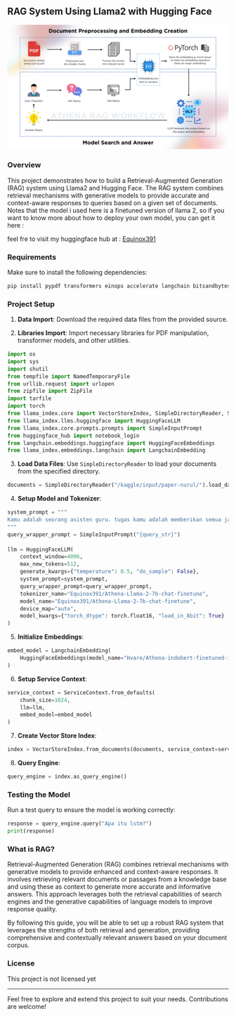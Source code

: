 ## RAG System Using Llama2 with Hugging Face
![Athena RAG Workflow](images/Diagram-RAG.png)
### Overview

This project demonstrates how to build a Retrieval-Augmented Generation (RAG) system using Llama2 and Hugging Face. The RAG system combines retrieval mechanisms with generative models to provide accurate and context-aware responses to queries based on a given set of documents. Notes that the model i used here is a finetuned version of llama 2, so if you want to know more about how to deploy your own model, you can get it here :

feel fre to visit my huggingface hub at : [Equinox391](https://huggingface.co/Equinox391)

### Requirements

Make sure to install the following dependencies:

```sh
pip install pypdf transformers einops accelerate langchain bitsandbytes sentence-transformers llama_index llama-index-llms-huggingface langchain-community llama-index-embeddings-langchain
```

### Project Setup

1. **Data Import**: Download the required data files from the provided source.

2. **Libraries Import**: Import necessary libraries for PDF manipulation, transformer models, and other utilities.

```python
import os
import sys
import shutil
from tempfile import NamedTemporaryFile
from urllib.request import urlopen
from zipfile import ZipFile
import tarfile
import torch
from llama_index.core import VectorStoreIndex, SimpleDirectoryReader, ServiceContext
from llama_index.llms.huggingface import HuggingFaceLLM
from llama_index.core.prompts.prompts import SimpleInputPrompt
from huggingface_hub import notebook_login
from langchain.embeddings.huggingface import HuggingFaceEmbeddings
from llama_index.embeddings.langchain import LangchainEmbedding
```

3. **Load Data Files**: Use `SimpleDirectoryReader` to load your documents from the specified directory.

```python
documents = SimpleDirectoryReader("/kaggle/input/paper-nurul/").load_data()
```

4. **Setup Model and Tokenizer**:

```python
system_prompt = """
Kamu adalah seorang asisten guru. tugas kamu adalah memberikan semua jawaban dari pertanyaan yang ditanyakan, dan permintaan yang diminta oleh guru seakurat mungkin berdasarkan instruksi dan konteks yang diberikan. Jika kamu tidak tahu jawabannya, bilang kamu tidak mengetahui hal tersebut karena keterbatasan pengetahuan.
"""
query_wrapper_prompt = SimpleInputPrompt("{query_str}")

llm = HuggingFaceLLM(
    context_window=4096,
    max_new_tokens=512,
    generate_kwargs={"temperature": 0.5, "do_sample": False},
    system_prompt=system_prompt,
    query_wrapper_prompt=query_wrapper_prompt,
    tokenizer_name="Equinox391/Athena-Llama-2-7b-chat-finetune",
    model_name="Equinox391/Athena-Llama-2-7b-chat-finetune",
    device_map="auto",
    model_kwargs={"torch_dtype": torch.float16, "load_in_8bit": True}
)
```

5. **Initialize Embeddings**:

```python
embed_model = LangchainEmbedding(
    HuggingFaceEmbeddings(model_name="Hvare/Athena-indobert-finetuned-indonli-SentenceTransformer")
)
```

6. **Setup Service Context**:

```python
service_context = ServiceContext.from_defaults(
    chunk_size=1024,
    llm=llm,
    embed_model=embed_model
)
```

7. **Create Vector Store Index**:

```python
index = VectorStoreIndex.from_documents(documents, service_context=service_context)
```

8. **Query Engine**:

```python
query_engine = index.as_query_engine()
```

### Testing the Model

Run a test query to ensure the model is working correctly:

```python
response = query_engine.query("Apa itu lstm?")
print(response)
```

### What is RAG?

Retrieval-Augmented Generation (RAG) combines retrieval mechanisms with generative models to provide enhanced and context-aware responses. It involves retrieving relevant documents or passages from a knowledge base and using these as context to generate more accurate and informative answers. This approach leverages both the retrieval capabilities of search engines and the generative capabilities of language models to improve response quality.

By following this guide, you will be able to set up a robust RAG system that leverages the strengths of both retrieval and generation, providing comprehensive and contextually relevant answers based on your document corpus.

### License

This project is not licensed yet

---

Feel free to explore and extend this project to suit your needs. Contributions are welcome!
